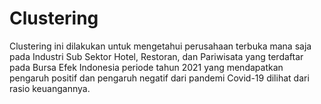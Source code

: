 # Clustering
Clustering ini dilakukan untuk mengetahui perusahaan terbuka mana saja pada Industri Sub Sektor Hotel, Restoran, dan Pariwisata yang terdaftar pada Bursa Efek Indonesia periode tahun 2021 yang mendapatkan pengaruh positif dan pengaruh negatif dari pandemi Covid-19 dilihat dari rasio keuangannya.
